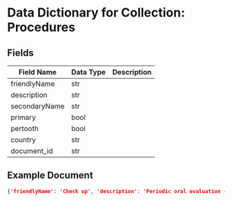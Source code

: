 # Data Dictionary for Collection: Procedures
## Fields
| Field Name | Data Type | Description |
|------------|-----------|-------------|
| friendlyName | str | |
| description | str | |
| secondaryName | str | |
| primary | bool | |
| pertooth | bool | |
| country | str | |
| document_id | str | |

## Example Document
```json
{'friendlyName': 'Check up', 'description': 'Periodic oral evaluation - established patient', 'secondaryName': '(full mouth)', 'primary': True, 'pertooth': False, 'country': 'US', 'document_id': 'D0120'}
```
